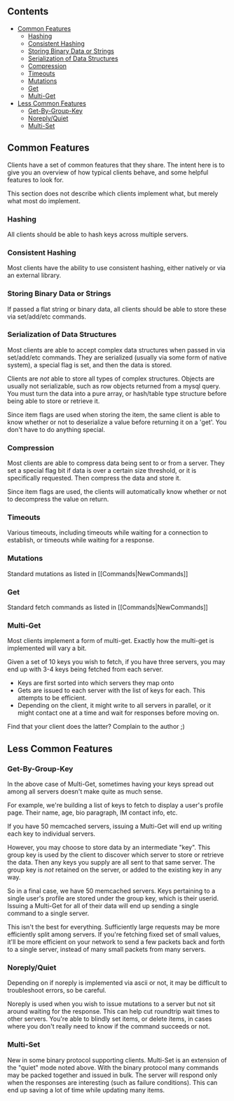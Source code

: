 ## Contents

- [Common Features](#common-features)
    - [Hashing](#hashing)
    - [Consistent Hashing](#consistent-hashing)
    - [Storing Binary Data or Strings](#storing-binary-data-or-strings)
    - [Serialization of Data Structures](#serialization-of-data-structures)
    - [Compression](#compression)
    - [Timeouts](#timeouts)
    - [Mutations](#mutations)
    - [Get](#get)
    - [Multi-Get](#multiget)
- [Less Common Features](#less-common-features)
    - [Get-By-Group-Key](#getbygroupkey)
    - [Noreply/Quiet](#noreplyquiet)
    - [Multi-Set](#multiset)

<!-- end toc -->

## Common Features

Clients have a set of common features that they share. The intent here is to give you an overview of how typical clients behave, and some helpful features to look for.

This section does not describe which clients implement what, but merely what most do implement.

### Hashing

All clients should be able to hash keys across multiple servers.

### Consistent Hashing

Most clients have the ability to use consistent hashing, either natively or via an external library.

### Storing Binary Data or Strings

If passed a flat string or binary data, all clients should be able to store these via set/add/etc commands.

### Serialization of Data Structures

Most clients are able to accept complex data structures when passed in via set/add/etc commands. They are serialized (usually via some form of native system), a special flag is set, and then the data is stored.

Clients are *not* able to store all types of complex structures. Objects are usually not serializable, such as row objects returned from a mysql query. You must turn the data into a pure array, or hash/table type structure before being able to store or retrieve it.

Since item flags are used when storing the item, the same client is able to know whether or not to deserialize a value before returning it on a 'get'. You don't have to do anything special.

### Compression

Most clients are able to compress data being sent to or from a server. They set a special flag bit if data is over a certain size threshold, or it is specifically requested. Then compress the data and store it.

Since item flags are used, the clients will automatically know whether or not to decompress the value on return.

### Timeouts

Various timeouts, including timeouts while waiting for a connection to establish, or timeouts while waiting for a response.

### Mutations

Standard mutations as listed in [[Commands|NewCommands]]

### Get

Standard fetch commands as listed in [[Commands|NewCommands]]

### Multi-Get

Most clients implement a form of multi-get. Exactly how the multi-get is implemented will vary a bit.

Given a set of 10 keys you wish to fetch, if you have three servers, you may end up with 3-4 keys being fetched from each server.

 * Keys are first sorted into which servers they map onto
 * Gets are issued to each server with the list of keys for each. This attempts to be efficient.
 * Depending on the client, it might write to all servers in parallel, or it might contact one at a time and wait for responses before moving on.

Find that your client does the latter? Complain to the author ;)

## Less Common Features

### Get-By-Group-Key

In the above case of Multi-Get, sometimes having your keys spread out among all servers doesn't make quite as much sense.

For example, we're building a list of keys to fetch to display a user's profile page. Their name, age, bio paragraph, IM contact info, etc.

If you have 50 memcached servers, issuing a Multi-Get will end up writing each key to individual servers.

However, you may choose to store data by an intermediate "key". This group key is used by the client to discover which server to store or retrieve the data.  Then any keys you supply are all sent to that same server. The group key is *not* retained on the server, or added to the existing key in any way.

So in a final case, we have 50 memcached servers. Keys pertaining to a single user's profile are stored under the group key, which is their userid. Issuing a Multi-Get for all of their data will end up sending a single command to a single server.

This isn't the best for everything. Sufficiently large requests may be more efficiently split among servers. If you're fetching fixed set of small values, it'll be more efficient on your network to send a few packets back and forth to a single server, instead of many small packets from many servers.

### Noreply/Quiet

Depending on if noreply is implemented via ascii or not, it may be difficult to troubleshoot errors, so be careful.

Noreply is used when you wish to issue mutations to a server but not sit around waiting for the response. This can help cut roundtrip wait times to other servers. You're able to blindly set items, or delete items, in cases where you don't really need to know if the command succeeds or not.

### Multi-Set

New in some binary protocol supporting clients. Multi-Set is an extension of the "quiet" mode noted above. With the binary protocol many commands may be packed together and issued in bulk. The server will respond only when the responses are interesting (such as failure conditions). This can end up saving a lot of time while updating many items.

